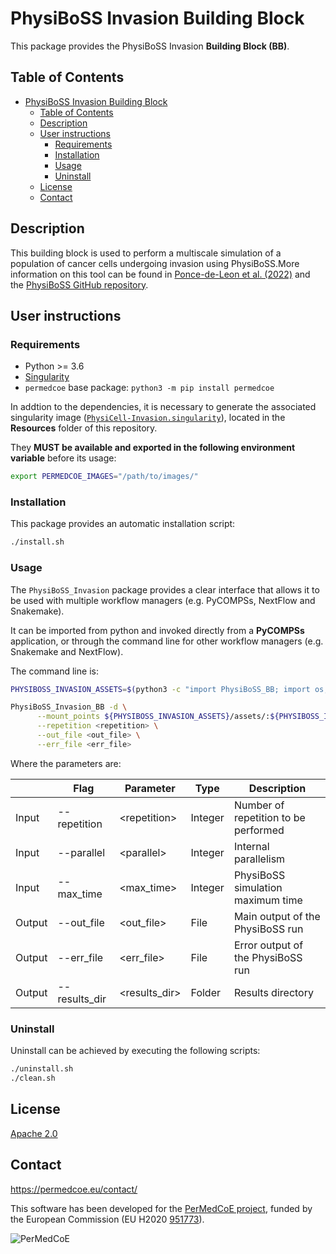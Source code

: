 # PhysiBoSS Invasion Building Block

This package provides the PhysiBoSS Invasion **Building Block (BB)**.

## Table of Contents

- [PhysiBoSS Invasion Building Block](#physiboss-building-block)
  - [Table of Contents](#table-of-contents)
  - [Description](#description)
  - [User instructions](#user-instructions)
    - [Requirements](#requirements)
    - [Installation](#installation)
    - [Usage](#usage)
    - [Uninstall](#uninstall)
  - [License](#license)
  - [Contact](#contact)

## Description

This building block is used to perform a multiscale simulation of a population of cancer cells undergoing invasion using PhysiBoSS.More information on this tool can be found in [Ponce-de-Leon et al. (2022)](https://www.biorxiv.org/content/10.1101/2022.01.06.468363v1) and the [PhysiBoSS GitHub repository](https://github.com/PhysiBoSS/PhysiBoSS).

## User instructions

### Requirements

- Python >= 3.6
- [Singularity](https://singularity.lbl.gov/docs-installation)
- `permedcoe` base package: `python3 -m pip install permedcoe`

In addtion to the dependencies, it is necessary to generate the associated
singularity image ([`PhysiCell-Invasion.singularity`](../Resources/images/PhysiCell-Invasion.singularity)),
located in the **Resources** folder of this repository.

They **MUST be available and exported in the following environment variable**
before its usage:

```bash
export PERMEDCOE_IMAGES="/path/to/images/"
```

### Installation

This package provides an automatic installation script:

```bash
./install.sh
```

### Usage

The `PhysiBoSS_Invasion` package provides a clear interface that allows
it to be used with multiple workflow managers (e.g. PyCOMPSs, NextFlow and
Snakemake).

It can be imported from python and invoked directly from a **PyCOMPSs**
application, or through the command line for other workflow managers
(e.g. Snakemake and NextFlow).

The command line is:

```bash
PHYSIBOSS_INVASION_ASSETS=$(python3 -c "import PhysiBoSS_BB; import os; print(os.path.dirname(PhysiBoSS_BB.__file__))")

PhysiBoSS_Invasion_BB -d \
      --mount_points ${PHYSIBOSS_INVASION_ASSETS}/assets/:${PHYSIBOSS_INVASION_ASSETS}/assets/ \
      --repetition <repetition> \
      --out_file <out_file> \
      --err_file <err_file>
```

Where the parameters are:

|        | Flag          | Parameter      | Type    | Description                          |
|--------|---------------|----------------|---------|--------------------------------------|
| Input  | --repetition  | \<repetition>  | Integer | Number of repetition to be performed |
| Input  | --parallel    | \<parallel>    | Integer | Internal parallelism                 |
| Input  | --max_time    | \<max_time>    | Integer | PhysiBoSS simulation maximum time    |
| Output | --out_file    | \<out_file>    | File    | Main output of the PhysiBoSS run     |
| Output | --err_file    | \<err_file>    | File    | Error output of the PhysiBoSS run    |
| Output | --results_dir | \<results_dir> | Folder  | Results directory                    |

### Uninstall

Uninstall can be achieved by executing the following scripts:

```bash
./uninstall.sh
./clean.sh
```

## License

[Apache 2.0](https://www.apache.org/licenses/LICENSE-2.0)


## Contact

<https://permedcoe.eu/contact/>

This software has been developed for the [PerMedCoE project](https://permedcoe.eu/), funded by the European Commission (EU H2020 [951773](https://cordis.europa.eu/project/id/951773)).

![](https://permedcoe.eu/wp-content/uploads/2020/11/logo_1.png "PerMedCoE")
